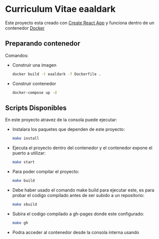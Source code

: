# Curriculum Vitae eaaldark

Este proyecto esta creado con [Create React App](https://github.com/facebook/create-react-app) y funciona dentro de un contenedor [Docker](https://hub.docker.com/)

## Preparando contenedor

Comandos:

* Construir una imagen
  ```sh
  docker build -t eaaldark -f Dockerfile .
  ```
* Construir contenedor
  ```sh
  docker-compose up -d
  ```


## Scripts Disponibles

En este proyecto atravez de la consola puede ejecutar:

* Instalara los paquetes que dependen de este proyecto:
  ```sh
  make install
  ```

* Ejecuta el proyecto dentro del contenedor y el contenedor expone el puerto a utilizar:
  ```sh
  make start
  ```

* Para poder compilar el proyecto:
  ```sh
  make build
  ```

* Debe haber usado el comando make build para ejecutar este, es para probar el codigo compilado antes de ser subido a un repositorio:
  ```sh
  make sbuild
  ```

* Subira el codigo compilado a gh-pages donde este configurado:
  ```sh
  make gh
  ```

* Podra acceder al contenedor desde la consola interna usando 